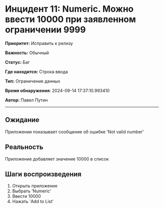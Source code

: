 # Инцидент 11: Numeric. Можно ввести 10000 при заявленном ограничении 9999

**Приоритет:** Исправить к релизу

**Важность:** Обычный

**Статус:** Баг

**Где находится:** Строка ввода

**Тип:** Ограничение данных

**Время обнаружения**: 2024-09-14 17:37:10.993410

**Автор:** Павел Путин

--------------------

## Ожидание

Приложении показывает сообщение об ошибке 'Not valid number'

## Реальность

Приложение добавляет значение 10000 в список

## Шаги воспроизведения

1. Открыть приложение
2. Выбрать 'Numeric'
3. Ввести 10000
4. Нажать 'Add to List'

